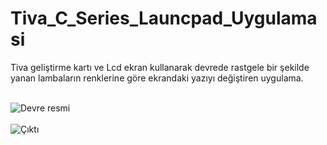 # Tiva_C_Series_Launcpad_Uygulamasi
Tiva geliştirme kartı ve Lcd ekran kullanarak devrede rastgele bir şekilde yanan lambaların renklerine göre ekrandaki yazıyı değiştiren uygulama.</br></br>

![Devre resmi](https://user-images.githubusercontent.com/47196852/52074824-ccf0c300-259b-11e9-8086-7b156451bee1.jpg)</br></br>
![Çıktı](https://user-images.githubusercontent.com/47196852/52074976-2d800000-259c-11e9-8cad-ebb2fcf70446.jpg)
